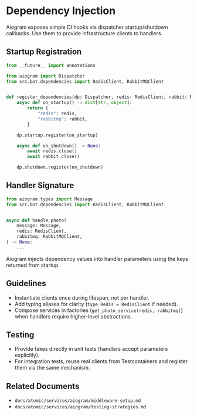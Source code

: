 # Dependency Injection

Aiogram exposes simple DI hooks via dispatcher startup/shutdown callbacks. Use them to provide infrastructure clients to handlers.

## Startup Registration

```python
from __future__ import annotations

from aiogram import Dispatcher
from src.bot.dependencies import RedisClient, RabbitMQClient


def register_dependencies(dp: Dispatcher, redis: RedisClient, rabbit: RabbitMQClient) -> None:
    async def on_startup() -> dict[str, object]:
        return {
            "redis": redis,
            "rabbitmq": rabbit,
        }

    dp.startup.register(on_startup)

    async def on_shutdown() -> None:
        await redis.close()
        await rabbit.close()

    dp.shutdown.register(on_shutdown)
```

## Handler Signature

```python
from aiogram.types import Message
from src.bot.dependencies import RedisClient, RabbitMQClient


async def handle_photo(
    message: Message,
    redis: RedisClient,
    rabbitmq: RabbitMQClient,
) -> None:
    ...
```

Aiogram injects dependency values into handler parameters using the keys returned from startup.

## Guidelines

- Instantiate clients once during lifespan, not per handler.
- Add typing aliases for clarity (`type Redis = RedisClient` if needed).
- Compose services in factories (`get_photo_service(redis, rabbitmq)`) when handlers require higher-level abstractions.

## Testing

- Provide fakes directly in unit tests (handlers accept parameters explicitly).
- For integration tests, reuse real clients from Testcontainers and register them via the same mechanism.

## Related Documents

- `docs/atomic/services/aiogram/middleware-setup.md`
- `docs/atomic/services/aiogram/testing-strategies.md`
